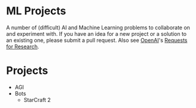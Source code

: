 # ML Projects

A number of (difficult) AI and Machine Learning problems to collaborate on and experiment with. If you have an idea for a new project or a solution to an existing one, please submit a pull request. Also see [OpenAI](https://openai.com/)'s [Requests for Research](https://github.com/openai/requests-for-research).

# Projects

 - AGI
 - Bots
   - StarCraft 2
